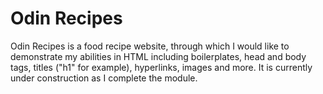# Odin Recipes

Odin Recipes is a food recipe website, through which I would like to demonstrate my abilities in HTML including boilerplates, head and body tags, titles ("h1" for example), hyperlinks, images and more. It is currently under construction as I complete the module.
